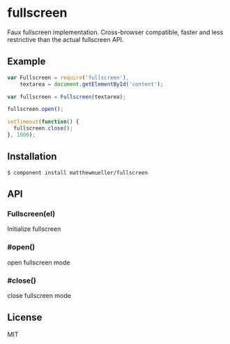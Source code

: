 
# fullscreen

  Faux fullscreen implementation. Cross-browser compatible, faster and less restrictive than the actual fullscreen API.

## Example

```js
var Fullscreen = require('fullscreen'),
    textarea = document.getElementById('content');

var fullscreen = Fullscreen(textarea);

fullscreen.open();

setTimeout(function() {
  fullscreen.close();
}, 1000);
```

## Installation

    $ component install matthewmueller/fullscreen

## API

### Fullscreen(el)

Initialize fullscreen

### #open()

open fullscreen mode

### #close()

close fullscreen mode

## License

  MIT
